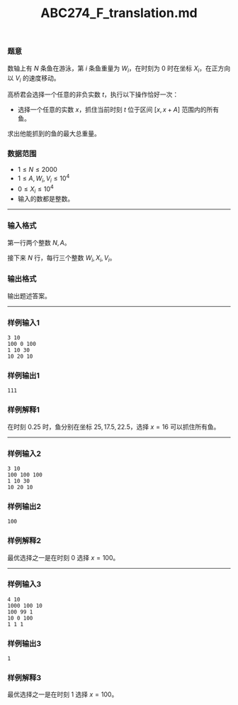 ﻿---
title: "ABC274_F_translation.md"
tags: []
author: ""
created: ""
---

### 题意 

数轴上有 $N$ 条鱼在游泳，第 $i$ 条鱼重量为 $W_i$，在时刻为 $0$ 时在坐标 $X_i$，在正方向以 $V_i$ 的速度移动。

高桥君会选择一个任意的非负实数 $t$，执行以下操作恰好一次：

- 选择一个任意的实数 $x$，抓住当前时刻 $t$ 位于区间 $[x,x+A]$ 范围内的所有鱼。

求出他能抓到的鱼的最大总重量。

### 数据范围

- $1\le N\le 2000$
- $1\le A,W_i,V_i\le 10^4$
- $0\le X_i\le 10^4$
- 输入的数都是整数。

---

### 输入格式

第一行两个整数 $N,A$。

接下来 $N$ 行，每行三个整数 $W_i,X_i,V_i$。

### 输出格式

输出题述答案。

---

### 样例输入1

```
3 10
100 0 100
1 10 30
10 20 10
```

### 样例输出1

```
111
```

### 样例解释1

在时刻 $0.25$ 时，鱼分别在坐标 $25,17.5,22.5$，选择 $x=16$ 可以抓住所有鱼。

---

### 样例输入2

```
3 10
100 100 100
1 10 30
10 20 10
```

### 样例输出2

```
100
```

### 样例解释2

最优选择之一是在时刻 $0$ 选择 $x=100$。

---

### 样例输入3

```
4 10
1000 100 10
100 99 1
10 0 100
1 1 1
```

### 样例输出3

```
1
```

### 样例解释3

最优选择之一是在时刻 $1$ 选择 $x=100$。

